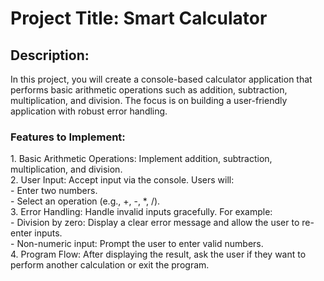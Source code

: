 # Project Title: Smart Calculator

<h2>Description:</h2>
In this project, you will create a console-based calculator application that performs basic arithmetic operations such as addition, subtraction, multiplication, and division. The focus is on building a user-friendly application with robust error handling.

<h3>Features to Implement:</h3>
1. Basic Arithmetic Operations: Implement addition, subtraction, multiplication, and division.<br>
2. User Input: Accept input via the console. Users will:<br>
- Enter two numbers.<br>
- Select an operation (e.g., +, -, *, /).<br>
3. Error Handling: Handle invalid inputs gracefully. For example:<br>
- Division by zero: Display a clear error message and allow the user to re-enter inputs.<br>
- Non-numeric input: Prompt the user to enter valid numbers.<br>
4. Program Flow: After displaying the result, ask the user if they want to perform another calculation or exit the program.
